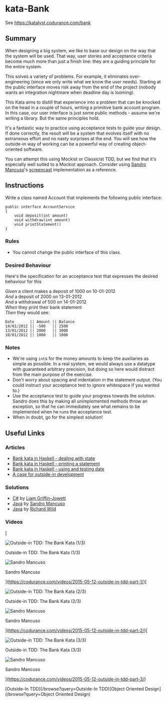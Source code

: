 # kata-Bank
See https://katalyst.codurance.com/bank

Summary
-------

When designing a big system, we like to base our design on the way that the system will be used. That way, user stories and acceptance criteria become much more than just a finish line: they are a guiding principle for the entire system.

This solves a variety of problems. For example, it eliminates over-engineering (since we only write what we know the user needs). Starting at the public interface moves risk away from the end of the project (nobody wants an integration nightmare when deadline day is looming).

This Kata aims to distill that experience into a problem that can be knocked on the head in a couple of hours, writing a primitive bank account program. In this case, our user interface is just some public methods - assume we're writing a library. But the same principles hold.

It's a fantastic way to practice using acceptance tests to guide your design. If done correctly, the result will be a system that evolves itself with no extraneous effort and no nasty surprises at the end. You will see how the outside-in way of working can be a powerful way of creating object-oriented software.

You can attempt this using Mockist or Classicist TDD, but we find that it's especially well suited to a Mockist approach. Consider using [Sandro Mancuso](https://codurance.com/publications/author/sandro-mancuso)'s [screencast](https://codurance.com/videos/2015-05-12-outside-in-tdd-part-1/) implementation as a reference.

Instructions
------------

Write a class named Account that implements the following public interface:

    public interface AccountService
    {
        void deposit(int amount) 
        void withdraw(int amount) 
        void printStatement()
    }


### Rules

*   You cannot change the public interface of this class.

### Desired Behaviour

Here's the specification for an acceptance test that expresses the desired behaviour for this

_Given_ a client makes a deposit of 1000 on 10-01-2012  
_And_ a deposit of 2000 on 13-01-2012  
_And_ a withdrawal of 500 on 14-01-2012  
_When_ they print their bank statement  
_Then_ they would see:

    Date       || Amount || Balance
    14/01/2012 || -500   || 2500
    13/01/2012 || 2000   || 3000
    10/01/2012 || 1000   || 1000

### Notes

*   We're using `int`s for the money amounts to keep the auxiliaries as simple as possible. In a real system, we would always use a datatype with guaranteed arbitrary precision, but doing so here would distract from the main purpose of the exercise.
*   Don't worry about spacing and indentation in the statement output. (You could instruct your acceptance test to ignore whitespace if you wanted to.)
*   Use the acceptance test to guide your progress towards the solution. Sandro does this by making all unimplemented methods throw an exception, so that he can immediately see what remains to be implemented when he runs the acceptance test.
*   When in doubt, go for the simplest solution!

Useful Links
------------

### Articles

*   [Bank kata in Haskell - dealing with state](https://codurance.com/2019/02/11/bank-kata-in-haskell-state/)
*   [Bank kata in Haskell - printing a statement](https://codurance.com/2019/02/21/bank-kata-in-haskell-printing/)
*   [Bank kata in Haskell - using and testing date](https://codurance.com/2019/03/12/bank-kata-in-haskell-date/)
*   [A case for outside-in development](https://codurance.com/2017/10/23/outside-in-design/)

### Solutions

*   [C#](https://github.com/Gryff/bank-kata) by [Liam Griffin-Jowett](https://codurance.com/publications/author/liam-griffin/)
*   [Java](https://github.com/sandromancuso/bank-kata-outsidein-screencast) by [Sandro Mancuso](https://codurance.com/publications/author/sandro-mancuso)
*   [Java](https://github.com/richardjwild/bank-kata) by [Richard Wild](https://codurance.com/publications/author/richard-wild/)

### Videos

[

![Outside-in TDD: The Bank Kata (1/3)](https://images.ctfassets.net/ofnietn7wwjz/5PkOEwt08rKYJWOrF44YV8/a372a51dc978e7145dcafd0f132cc6d8/screencast_1_background.jpg)

Outside-in TDD: The Bank Kata (1/3)

![Sandro Mancuso](https://images.ctfassets.net/ofnietn7wwjz/6s1ugUepKNmLECHLiyZnBM/7608f9b667e6b75ba304418a39b3544b/sandro_mancuso.jpg)

Sandro Mancuso

](https://codurance.com/videos/2015-05-12-outside-in-tdd-part-1/)[

![Outside-in TDD: The Bank Kata (2/3)](https://images.ctfassets.net/ofnietn7wwjz/5ziRjzStSDf3MJOQrMbJfm/7f4bbe15c5c28b619e0571ba10ccd246/screencast_2_background.jpg)

Outside-in TDD: The Bank Kata (2/3)

![Sandro Mancuso](https://images.ctfassets.net/ofnietn7wwjz/6s1ugUepKNmLECHLiyZnBM/7608f9b667e6b75ba304418a39b3544b/sandro_mancuso.jpg)

Sandro Mancuso

](https://codurance.com/videos/2015-05-12-outside-in-tdd-part-2/)[

![Outside-in TDD: The Bank Kata (3/3)](https://images.ctfassets.net/ofnietn7wwjz/2q0mwD0ozvoB63VCxPJXGx/9b6e95cd0f1c3aec595cef34f535a586/screencast_3_background.jpg)

Outside-in TDD: The Bank Kata (3/3)

![Sandro Mancuso](https://images.ctfassets.net/ofnietn7wwjz/6s1ugUepKNmLECHLiyZnBM/7608f9b667e6b75ba304418a39b3544b/sandro_mancuso.jpg)

Sandro Mancuso

](https://codurance.com/videos/2015-05-12-outside-in-tdd-part-3/)

[Outside-In TDD](/browse?query=Outside-In TDD)[Object Oriented Design](/browse?query=Object Oriented Design)